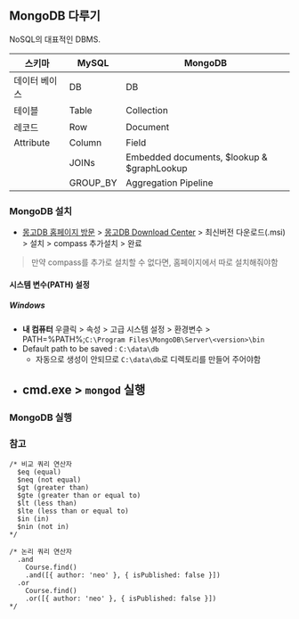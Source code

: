## MongoDB 다루기
NoSQL의 대표적인 DBMS. 

| 스키마        | MySQL    | MongoDB                                    |
| ------------- | -------- | ------------------------------------------ |
| 데이터 베이스 | DB       | DB                                         |
| 테이블        | Table    | Collection                                 |
| 레코드        | Row      | Document                                   |
| Attribute     | Column   | Field                                      |
|               | JOINs    | Embedded documents, $lookup & $graphLookup |
|               | GROUP_BY | Aggregation Pipeline                       |



### MongoDB 설치
- [몽고DB 홈페이지 방문](https://www.mongodb.com/) > [몽고DB Download Center](https://www.mongodb.com/download-center/community) > 최신버전 다운로드(.msi) > 설치 > compass 추가설치 > 완료
> 만약 compass를 추가로 설치할 수 없다면, 홈페이지에서 따로 설치해줘야함 
#### 시스템 변수(PATH) 설정
##### Windows
- **내 컴퓨터** 우클릭 > 속성 > 고급 시스템 설정 > 환경변수 > PATH=%PATH%;`C:\Program Files\MongoDB\Server\<version>\bin`
- Default path to be saved : `C:\data\db`
  - 자동으로 생성이 안되므로 `C:\data\db`로 디렉토리를 만들어 주어야함
- cmd.exe > `mongod` 실행
  - 

### MongoDB 실행


### 참고
```
/* 비교 쿼리 연산자
  $eq (equal)
  $neq (not equal)
  $gt (greater than)
  $gte (greater than or equal to)
  $lt (less than)
  $lte (less than or equal to)
  $in (in)
  $nin (not in)
*/
```
```
/* 논리 쿼리 연산자
  .and
    Course.find()
    .and([{ author: 'neo' }, { isPublished: false }])
  .or
    Course.find()
    .or([{ author: 'neo' }, { isPublished: false }])
*/
```